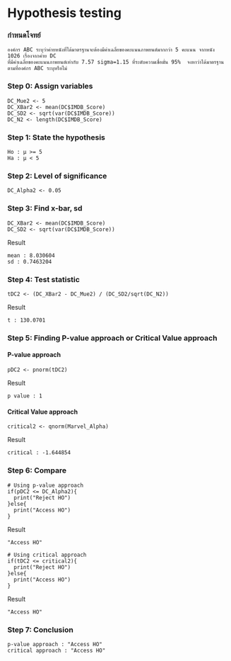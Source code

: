 # Hypothesis testing

### กำหนดโจทย์
```
องค์กร ABC ระบุว่าค่ายหนังที่ได้มาตรฐานจะต้องมีค่าเฉลี่ยของคะแนนภาพยนต์มากกว่า 5 คะแนน จากหนัง 1026 เรื่องจากค่าย DC 
ที่มีค่าเฉลี่ยของคะแนนภาพยนต์เท่ากับ 7.57 sigma=1.15 ที่ระดับความเชื่อมั่น 95%  จงหาว่าได้มาตรฐานตามที่องค์กร ABC ระบุหรือไม่ 
```

### Step 0: Assign variables
```
DC_Mue2 <- 5
DC_XBar2 <- mean(DC$IMDB_Score)
DC_SD2 <- sqrt(var(DC$IMDB_Score)) 
DC_N2 <- length(DC$IMDB_Score)
```

### Step 1: State the hypothesis

```
Ho : μ >= 5
Ha : μ < 5
```

### Step 2: Level of significance

```
DC_Alpha2 <- 0.05
```

### Step 3: Find x-bar, sd

```
DC_XBar2 <- mean(DC$IMDB_Score)
DC_SD2 <- sqrt(var(DC$IMDB_Score)) 
```
Result

```
mean : 8.030604
sd : 0.7463204
```

### Step 4: Test statistic
```
tDC2 <- (DC_XBar2 - DC_Mue2) / (DC_SD2/sqrt(DC_N2))
```
Result
```
t : 130.0701
```

### Step 5: Finding P-value approach or Critical Value approach
#### P-value approach
```
pDC2 <- pnorm(tDC2) 
```
Result
```
p value : 1
```

#### Critical Value approach
```
critical2 <- qnorm(Marvel_Alpha) 
```
Result
```
critical : -1.644854
```

### Step 6: Compare
```
# Using p-value approach
if(pDC2 <= DC_Alpha2){
  print("Reject HO")
}else{
  print("Access HO")
}
```
Result
```
"Access HO"
```
```
# Using critical approach
if(tDC2 <= critical2){
  print("Reject HO")
}else{
  print("Access HO")
}
```
Result
```
"Access HO"
```
### Step 7: Conclusion
```
p-value approach : "Access HO"
critical approach : "Access HO"
```
